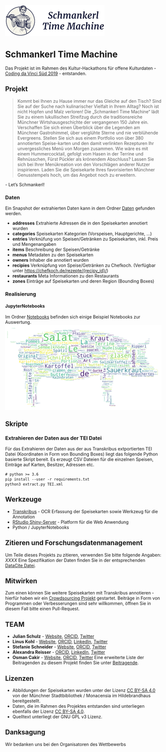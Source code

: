 
![Schmankerl Time Machine Logo](Dokumentation/Bilder/logo.png)

# Schmankerl Time Machine
Das Projekt ist im Rahmen des Kultur-Hackathons  für offene Kulturdaten - [Coding da Vinci Süd 2019](https://codingdavinci.de/events/sued/) - entstanden. 


## Projekt


> Kommt bei Ihnen zu Hause immer nur das Gleiche auf den Tisch? Sind Sie auf der Suche nach kulinarischer Vielfalt in Ihrem Alltag? Noch ist nicht Hopfen und Malz verloren! Die „Schmankerl Time Machine“ lädt Sie zu einem lukullischen Streifzug durch die traditionsreiche Münchner Wirtshausgeschichte der vergangenen 150 Jahre ein. Verschaffen Sie sich einen Überblick über die Legenden am Münchner Gastrohimmel, über verglühte Sterne und nie verblühende Evergreens. Stellen Sie sich aus einem Portfolio von über 380 annotierten Speise-karten und den damit verlinkten Rezepturen Ihr unvergessliches Menü von Morgen zusammen. Wie wäre es mit einem Hummercocktail, gefolgt vom Hasen in der Terrine und Rehnüsschen, Fürst Pückler als krönendem Abschluss? Lassen Sie sich bei Ihrer Menükreation von den Vorschlägen anderer Nutzer inspirieren. Laden Sie die Speisekarte Ihres favorisierten Münchner Genusstempels hoch, um das Angebot noch zu erweitern. 

\- Let’s Schmankerl!

### Daten
Ein Snapshot der extrahierten Daten kann in dem Ordner [Daten](Daten/) gefunden werden.
* **addresses** Extrahierte Adressen die in den Speisekarten annotiert wurden
* **categories** Speisekarten Kategorien (Vorspeisen, Hauptgerichte, ...)
* **entries** Verknüfung von Speisen/Getränken zu Speisekarten, inkl. Preis und Mengenangaben
* **items** Beschreibung der Speisen/Getränke
* **menus** Metadaten zu den Speisekarten
* **owners** Inhaber die annotiert wurden
* **recipies** Verknüpfung von Speise/Getränken zu Chefkoch. (Verfügbar unter https://chefkoch.de/rezepte/{recipy_id}/)
* **restaurants** Meta Informationen zu den Restaurants
* **zones** Einträge auf Speisekarten und deren Region (Bounding Boxes)


### Realisierung
#### JupyterNotebooks
Im Ordner [Notebooks](Notebooks/) befinden sich einige Beispiel Notebooks zur Auswertung.
![Speisekarten Wordcloud](Dokumentation/Bilder/wordcloud.png)

## Skripte
### Extrahieren der Daten aus der TEI Datei
Für das Extrahieren der Daten aus der aus Transkribus extportierten TEI Datei (Koordinaten in Form von Bounding Boxes) liegt das folgende Python basierte Skript bereit. Es erzeugt CSV Dateien für die einzelnen Speisen, Einträge auf Karten, Besitzer, Adressen etc. 

	# python >= 3.6
    pip install --user -r requirements.txt
    python3 extract.py TEI.xml

## Werkzeuge

* [Transkribus](https://transkribus.eu/Transkribus/) - OCR Erfassung der Speisekarten sowie Werkzeug für die Annotation
* [RStudio Shiny-Server](https://www.rstudio.com/products/shiny/shiny-server) - Platform für die Web Anwendung
* Python / JupyterNotebooks

## Zitieren und Forschungsdatenmanagement
Um Teile dieses Projekts zu zitieren, verwenden Sie bitte folgende Angaben: *XXXX*
Eine Spezifikation der Daten finden Sie in der entsprechenden [DataCite Datei](XXX).


## Mitwirken

Zum einen können Sie weitere Speisekarten mit Transkribus annotieren - hierfür haben wir ein [Crowdsourcing Projekt](https://transkribus.eu/r/read/projects/) gestartet. Beiträge in Form von Programmen oder Verbesserungen sind sehr willkommen, öffnen Sie in diesem Fall bitte einen Pull-Request. 


## TEAM
* **Julian Schulz** - [Website](https://www.hgw.geschichte.uni-muenchen.de/personen/mitarbeiter/schulz), [ORCID](https://orcid.org/0000-0003-4374-2680), [Twitter](https://twitter.com/SchJulzian)
* **Linus Kohl** - [Website](https://munichresearch.com), [ORCID](https://orcid.org/000-0003-3400-837X), [LinkedIn](https://www.linkedin.com/in/linuskohl), [Twitter](https://twitter.com/LinusKohl)
* **Stefanie Schneider** - [Website](https://www.kunstgeschichte.uni-muenchen.de/personen/wiss_ma/schneider/index.html), [ORCID](https://orcid.org/0000-0003-4915-6949), [Twitter](https://twitter.com/_stschneider)
* **Alexandra Reisser** - [ORCID](https://orcid.org/0000-0001-5560-1901), [LinkedIn](https://www.linkedin.com/in/alexandra-rei%C3%9Fer-379aa7180/), [Twitter](https://twitter.com/alexreisser)
* **Osman Cakir** - [Website](https://osmancakir.io/), [ORCID](https://orcid.org/0000-0002-4828-0748), [Twitter](https://twitter.com/osmancakirio)
Eine erweiterte Liste der Beitragenden zu diesem Projekt finden Sie unter [Beitragende](XX).

## Lizenzen
* Abbildungen der Speisekarten wurden unter der Lizenz [CC BY-SA 4.0](https://creativecommons.org/licenses/by-sa/4.0) von der Münchner Stadtbibliothek / Monacensia im Hildebrandhaus bereitgestellt.
* Daten, die im Rahmen des Projektes entstanden sind unterliegen ebenfalls der Lizenz [CC BY-SA 4.0](https://creativecommons.org/licenses/by-sa/4.0).
* Quelltext unterliegt der GNU GPL v3 Lizenz.

## Danksagung
Wir bedanken uns bei den Organisatoren des Wettbewerbs 


